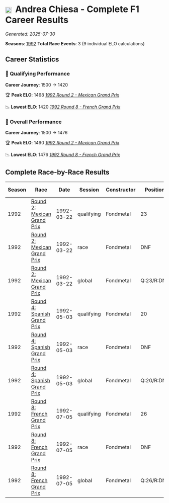 # <img src="https://upload.wikimedia.org/wikipedia/commons/f/f3/Flag_of_Switzerland.svg" alt="Switzerland" width="20" height="auto" style="vertical-align: middle; margin-right: 5px;" onerror="this.outerHTML='🇨🇭'; this.style.marginRight='5px';"/> Andrea Chiesa - Complete F1 Career Results

*Generated: 2025-07-30*

**Seasons**: [1992](../seasons/1992-season-report.md)
**Total Race Events**: 3 (9 individual ELO calculations)

## Career Statistics

### 🏁 Qualifying Performance
**Career Journey**: 1500 → 1420

🏆 **Peak ELO**: 1468
   *[1992 Round 2 - Mexican Grand Prix](../seasons/1992-season-report.md#round-2-mexican-grand-prix)*

📉 **Lowest ELO**: 1420
   *[1992 Round 8 - French Grand Prix](../seasons/1992-season-report.md#round-8-french-grand-prix)*

### 🌟 Overall Performance
**Career Journey**: 1500 → 1476

🏆 **Peak ELO**: 1490
   *[1992 Round 2 - Mexican Grand Prix](../seasons/1992-season-report.md#round-2-mexican-grand-prix)*

📉 **Lowest ELO**: 1476
   *[1992 Round 8 - French Grand Prix](../seasons/1992-season-report.md#round-8-french-grand-prix)*


## Complete Race-by-Race Results

| Season | Race | Date | Session | Constructor | Position | Starting ELO | ELO Change | Final ELO | Teammate |
|--------|------|------|---------|-------------|----------|--------------|------------|-----------|----------|
| 1992 | [Round 2: Mexican Grand Prix](../seasons/1992-season-report.md#round-2-mexican-grand-prix) | 1992-03-22 | qualifying | Fondmetal | 23 | 1500 | -32 | 1468 | <img src="https://upload.wikimedia.org/wikipedia/commons/0/03/Flag_of_Italy.svg" alt="Italy" width="20" height="auto" style="vertical-align: middle; margin-right: 5px;" onerror="this.outerHTML='🇮🇹'; this.style.marginRight='5px';"/> Gabriele Tarquini |
| 1992 | [Round 2: Mexican Grand Prix](../seasons/1992-season-report.md#round-2-mexican-grand-prix) | 1992-03-22 | race | Fondmetal | DNF | 1500 | N/A | 1500 | <img src="https://upload.wikimedia.org/wikipedia/commons/0/03/Flag_of_Italy.svg" alt="Italy" width="20" height="auto" style="vertical-align: middle; margin-right: 5px;" onerror="this.outerHTML='🇮🇹'; this.style.marginRight='5px';"/> Gabriele Tarquini |
| 1992 | [Round 2: Mexican Grand Prix](../seasons/1992-season-report.md#round-2-mexican-grand-prix) | 1992-03-22 | global | Fondmetal | Q:23/R:DNF | 1500 | -10 | 1490 | <img src="https://upload.wikimedia.org/wikipedia/commons/0/03/Flag_of_Italy.svg" alt="Italy" width="20" height="auto" style="vertical-align: middle; margin-right: 5px;" onerror="this.outerHTML='🇮🇹'; this.style.marginRight='5px';"/> Gabriele Tarquini |
| 1992 | [Round 4: Spanish Grand Prix](../seasons/1992-season-report.md#round-4-spanish-grand-prix) | 1992-05-03 | qualifying | Fondmetal | 20 | 1468 | -26 | 1442 | <img src="https://upload.wikimedia.org/wikipedia/commons/0/03/Flag_of_Italy.svg" alt="Italy" width="20" height="auto" style="vertical-align: middle; margin-right: 5px;" onerror="this.outerHTML='🇮🇹'; this.style.marginRight='5px';"/> Gabriele Tarquini |
| 1992 | [Round 4: Spanish Grand Prix](../seasons/1992-season-report.md#round-4-spanish-grand-prix) | 1992-05-03 | race | Fondmetal | DNF | 1500 | N/A | 1500 | <img src="https://upload.wikimedia.org/wikipedia/commons/0/03/Flag_of_Italy.svg" alt="Italy" width="20" height="auto" style="vertical-align: middle; margin-right: 5px;" onerror="this.outerHTML='🇮🇹'; this.style.marginRight='5px';"/> Gabriele Tarquini |
| 1992 | [Round 4: Spanish Grand Prix](../seasons/1992-season-report.md#round-4-spanish-grand-prix) | 1992-05-03 | global | Fondmetal | Q:20/R:DNF | 1490 | -8 | 1483 | <img src="https://upload.wikimedia.org/wikipedia/commons/0/03/Flag_of_Italy.svg" alt="Italy" width="20" height="auto" style="vertical-align: middle; margin-right: 5px;" onerror="this.outerHTML='🇮🇹'; this.style.marginRight='5px';"/> Gabriele Tarquini |
| 1992 | [Round 8: French Grand Prix](../seasons/1992-season-report.md#round-8-french-grand-prix) | 1992-07-05 | qualifying | Fondmetal | 26 | 1442 | -22 | 1420 | <img src="https://upload.wikimedia.org/wikipedia/commons/0/03/Flag_of_Italy.svg" alt="Italy" width="20" height="auto" style="vertical-align: middle; margin-right: 5px;" onerror="this.outerHTML='🇮🇹'; this.style.marginRight='5px';"/> Gabriele Tarquini |
| 1992 | [Round 8: French Grand Prix](../seasons/1992-season-report.md#round-8-french-grand-prix) | 1992-07-05 | race | Fondmetal | DNF | 1500 | N/A | 1500 | <img src="https://upload.wikimedia.org/wikipedia/commons/0/03/Flag_of_Italy.svg" alt="Italy" width="20" height="auto" style="vertical-align: middle; margin-right: 5px;" onerror="this.outerHTML='🇮🇹'; this.style.marginRight='5px';"/> Gabriele Tarquini |
| 1992 | [Round 8: French Grand Prix](../seasons/1992-season-report.md#round-8-french-grand-prix) | 1992-07-05 | global | Fondmetal | Q:26/R:DNF | 1483 | -7 | 1476 | <img src="https://upload.wikimedia.org/wikipedia/commons/0/03/Flag_of_Italy.svg" alt="Italy" width="20" height="auto" style="vertical-align: middle; margin-right: 5px;" onerror="this.outerHTML='🇮🇹'; this.style.marginRight='5px';"/> Gabriele Tarquini |
